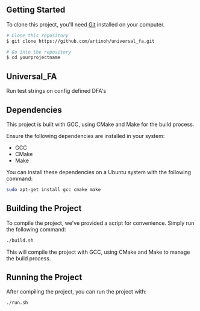 ## Getting Started

To clone this project, you'll need [Git](https://git-scm.com) installed on your computer.

```bash
# Clone this repository
$ git clone https://github.com/artinoh/universal_fa.git

# Go into the repository
$ cd yourprojectname
```

## Universal_FA
Run test strings on config defined DFA's

## Dependencies

This project is built with GCC, using CMake and Make for the build process. 

Ensure the following dependencies are installed in your system:
- GCC
- CMake
- Make

You can install these dependencies on a Ubuntu system with the following command:

```bash
sudo apt-get install gcc cmake make
```

## Building the Project

To compile the project, we've provided a script for convenience. Simply run the following command:

```bash
./build.sh
```

This will compile the project with GCC, using CMake and Make to manage the build process. 

## Running the Project

After compiling the project, you can run the project with:

```bash
./run.sh
```